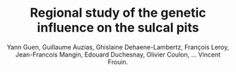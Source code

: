 ---
author: Yann Guen, Guillaume Auzias, Ghislaine Dehaene-Lambertz, François Leroy, Jean-Francois Mangin, Edouard Duchesnay, Olivier Coulon, ... Vincent Frouin.
title: Regional study of the genetic influence on the sulcal pits
year: 2017
type: inproceedings
doi: 10.1109/ISBI.2017.7950472
booktitle: 14th \IEEE\ International Symposium on Biomedical Imaging, \ISBI\ 2017, Melbourne, Australia, April 18-21, 2017
pages: 77--80
---